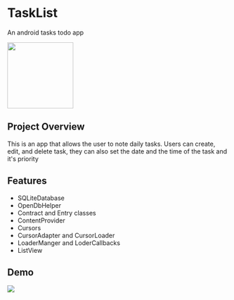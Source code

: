 # TaskList
An android tasks todo app
<p float="left">
  <img src="https://user-images.githubusercontent.com/44711173/58534945-99751c80-81ba-11e9-9899-a1ec2e866055.png" width="150" />
</p>

## Project Overview

This is an app that allows the user to note daily tasks. Users can create, edit, and delete task, they can also set the date and the time of the task and it's priority

## Features

- SQLiteDatabase
- OpenDbHelper
- Contract and Entry classes
- ContentProvider
- Cursors
- CursorAdapter and CursorLoader
- LoaderManger and LoderCallbacks
- ListView

## Demo

<img src="https://gfycat.com/BlaringRelievedAdamsstaghornedbeetle" />
